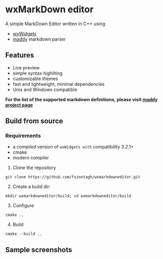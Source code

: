 # wxMarkDown editor
A simple MarkDown Editor written in C++ using

-  [wxWidgets](https://github.com/wxWidgets/wxWidgets) 
- [maddy](https://github.com/progsource/maddy) markdown parser

## Features
- Live preview
- simple syntax highliting
- customizable themes
- fast and lightweight, minimal dependencies
- Unix and Windows compatible

__For the list of the supported markdown definitions, please visit [maddy project page](https://github.com/progsource/maddy/blob/master/docs/definitions.md)__

## Build from source
### Requirements
- a compiled version of `wxWidgets with` compatibility 3.2.1+
- cmake
- modern compiler


1. Clone the repository


```
git clone https://github.com/fszontagh/wxmarkdowneditor.git
```

2. Create a build dir:

```
mkdir wxmarkdowneditor/build; cd wxmarkdowneditor/build
```


3. Configure


```
cmake ..
```

4. Build


```
cmake --build ..
```

## Sample screenshots